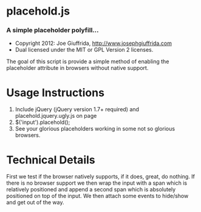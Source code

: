 # placehold.js 
### A simple placeholder polyfill...

 - Copyright 2012: Joe Giuffrida, http://www.josephgiuffrida.com
 - Dual licensed under the MIT or GPL Version 2 licenses. 

The goal of this script is provide a simple method of enabling the placeholder attribute in browsers without native support. 

Usage Instructions
======

1. Include jQuery (jQuery version 1.7+ required) and placehold.jquery.ugly.js on page
2. $('input').placehold();
3. See your glorious placeholders working in some not so glorious browsers.


Technical Details
======
First we test if the browser natively supports, if it does, great, do nothing. If there is no browser support we then wrap the input with a span which is relatively positioned and append a second span which is absolutely positioned on top of the input. We then attach some events to hide/show and get out of the way.
